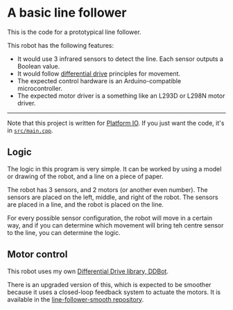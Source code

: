 # A basic line follower

This is the code for a prototypical line follower. 

This robot has the following features:
* It would use 3 infrared sensors to detect the line. Each sensor outputs a Boolean value.
* It would follow [differential drive](https://en.wikipedia.org/wiki/Differential_wheeled_robot) principles for movement.
* The expected control hardware is an Arduino-compatible microcontroller.
* The expected motor driver is a something like an L293D or L298N motor driver.

___

Note that this project is written for [Platform IO](https://platformio.org/). If you just want the code, it's in [`src/main.cpp`](src/main.cpp).

## Logic
The logic in this program is very simple. It can be worked by using a model or drawing of the robot, and a line on a piece of paper.

The robot has 3 sensors, and 2 motors (or another even number). The sensors are placed on the left, middle, and right of the robot. The sensors are placed in a line, and the robot is placed on the line.

For every possible sensor configuration, the robot will move in a certain way, and if you can determine which movement will bring teh centre sensor to the line, you can determine the logic.

## Motor control
This robot uses my own [Differential Drive library, DDBot](https://github.com/eccentricOrange/DDBot).

There is an upgraded version of this, which is expected to be smoother because it uses a closed-loop feedback system to actuate the motors. It is available in the [line-follower-smooth repository](https://github.com/eccentricOrange/line-follower-smooth).